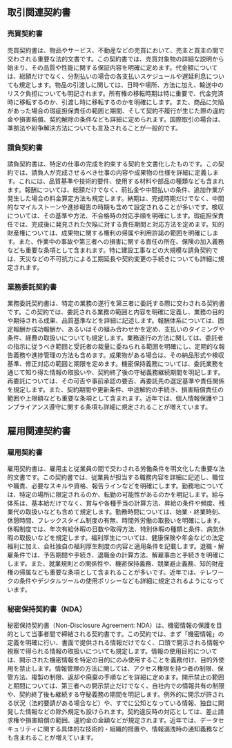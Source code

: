 ## 取引関連契約書
### 売買契約書
売買契約書は、物品やサービス、不動産などの売買において、売主と買主の間で交わされる重要な法的文書です。この契約書では、売買対象物の詳細な説明から始まり、その品質や性能に関する保証内容を明確に定めます。代金額については、総額だけでなく、分割払いの場合の各支払いスケジュールや遅延利息についても規定します。物品の引渡しに関しては、日時や場所、方法に加え、輸送中のリスク負担についても明記されます。所有権の移転時期は特に重要で、代金完済時に移転するのか、引渡し時に移転するのかを明確にします。また、商品に欠陥があった場合の瑕疵担保責任の範囲と期間、そして契約不履行が生じた際の違約金や損害賠償、契約解除の条件なども詳細に定められます。国際取引の場合は、準拠法や紛争解決方法についても言及されることが一般的です。

### 請負契約書
請負契約書は、特定の仕事の完成を約束する契約を文書化したものです。この契約では、請負人が完成させるべき仕事の内容や成果物の仕様を詳細に定義します。これには、品質基準や技術的要件、使用する材料や部品の種類なども含まれます。報酬については、総額だけでなく、前払金や中間払いの条件、追加作業が発生した場合の料金算定方法も規定します。納期は、完成時期だけでなく、中間的なマイルストーンや進捗報告の時期も含めて設定されることが多いです。検収については、その基準や方法、不合格時の対応手順を明確にします。瑕疵担保責任では、完成後に発見された欠陥に対する責任期間と対応方法を定めます。知的財産権については、成果物に関する権利の帰属や利用許諾の範囲を明確にします。また、作業中の事故や第三者への損害に関する責任の所在、保険の加入義務なども重要な条項として含まれます。特に建設工事などの大規模な請負契約では、天災などの不可抗力による工期延長や契約変更の手続きについても詳細に規定されます。

### 業務委託契約書
業務委託契約書は、特定の業務の遂行を第三者に委託する際に交わされる契約書です。この契約では、委託される業務の範囲と内容を明確に定義し、業務の目的や期待される成果、品質基準などを詳細に記述します。報酬体系については、固定報酬か成功報酬か、あるいはその組み合わせかを定め、支払いのタイミングや条件、経費の取扱いについても規定します。業務遂行の方法に関しては、委託者の指示に従うべき範囲と受託者の裁量に委ねられる範囲を明確にし、定期的な報告義務や進捗管理の方法も含めます。成果物がある場合は、その納品形式や検収基準、修正対応の範囲と期限を定めます。機密保持義務については、委託業務を通じて知り得た情報の取扱いや、契約終了後の守秘義務継続期間を明記します。再委託については、その可否や事前承認の要否、再委託先の選定基準や責任関係を規定します。また、契約期間や更新条件、中途解約の手続き、損害賠償責任の範囲や上限額なども重要な条項として含まれます。近年では、個人情報保護やコンプライアンス遵守に関する条項も詳細に規定されることが増えています。

## 雇用関連契約書
### 雇用契約書
雇用契約書は、雇用主と従業員の間で交わされる労働条件を明文化した重要な法的文書です。この契約書では、従業員が担当する職務内容を詳細に記述し、職位や職責、必要なスキルや資格、報告ラインなどを明確にします。勤務地については、特定の場所に限定されるのか、転勤の可能性があるのかを明記します。給与体系は、基本給だけでなく、賞与や各種手当の計算方法、昇給の条件や頻度、残業代の取扱いなども含めて規定します。勤務時間については、始業・終業時刻、休憩時間、フレックスタイム制度の有無、時間外労働の取扱いを明確にします。休暇制度では、年次有給休暇の日数や取得方法、特別休暇の種類と条件、病気休暇の取扱いなどを規定します。福利厚生については、健康保険や年金などの法定福利に加え、会社独自の福利厚生制度の内容と適用条件を記載します。退職・解雇条件では、予告期間や手続き、退職金の計算方法、解雇事由と手続きを明確にします。また、就業規則との関係性や、機密保持義務、競業避止義務、知的財産権の帰属なども重要な条項として含まれることが多いです。近年では、テレワークの条件やデジタルツールの使用ポリシーなども詳細に規定されるようになっています。

### 秘密保持契約書（NDA）
秘密保持契約書（Non-Disclosure Agreement: NDA）は、機密情報の保護を目的として当事者間で締結される契約書です。この契約では、まず「機密情報」の定義を明確に行い、書面で提供される情報だけでなく、口頭で開示される情報や視察で得られる情報の取扱いについても規定します。情報の使用目的については、開示された機密情報を特定の目的にのみ使用することを義務付け、目的外使用を禁止します。情報管理の方法に関しては、アクセス権限を持つ者の制限、保管方法、複製の制限、返却や廃棄の手順などを詳細に定めます。開示禁止の範囲と期間については、第三者への開示禁止だけでなく、自社内での情報共有の制限や、契約終了後も継続する守秘義務の期間を明記します。例外的に開示が許される状況（法的要請がある場合など）や、すでに公知となっている情報、独自に開発した情報などの除外規定も設けられます。契約違反時の対応としては、差止請求権や損害賠償の範囲、違約金の金額などが規定されます。近年では、データセキュリティに関する具体的な技術的・組織的措置や、情報漏洩時の通知義務なども含まれることが増えています。
